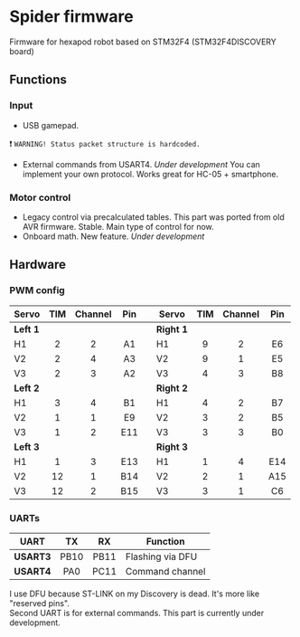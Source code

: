 # Spider firmware
Firmware for hexapod robot based on STM32F4 (STM32F4DISCOVERY board)

## Functions

### Input
* USB gamepad.

:heavy_exclamation_mark: `WARNING! Status packet structure is hardcoded.`
* External commands from USART4. *Under development* You can implement your own protocol. Works great for HC-05 + smartphone.

### Motor control
* Legacy control via precalculated tables. This part was ported from old AVR firmware. Stable. Main type of control for now.
* Onboard math. New feature. *Under development*

## Hardware

### PWM config

| Servo    | TIM | Channel | Pin | | Servo     | TIM | Channel | Pin |
|----------|:---:|:-------:|:---:|-|-----------|:---:|:-------:|:---:|
|**Left 1**|     |         |     | |**Right 1**|     |         |     |
| H1       |  2  |    2    | A1  | | H1        |  9  |    2    | E6  |
| V2       |  2  |    4    | A3  | | V2        |  9  |    1    | E5  |
| V3       |  2  |    3    | A2  | | V3        |  4  |    3    | B8  |
|**Left 2**|     |         |     | |**Right 2**|     |         |     |
| H1       |  3  |    4    | B1  | | H1        |  4  |    2    | B7  |
| V2       |  1  |    1    | E9  | | V2        |  3  |    2    | B5  |
| V3       |  1  |    2    | E11 | | V3        |  3  |    3    | B0  |
|**Left 3**|     |         |     | |**Right 3**|     |         |     |
| H1       |  1  |    3    | E13 | | H1        |  1  |    4    | E14 |
| V2       | 12  |    1    | B14 | | V2        |  2  |    1    | A15 |
| V3       | 12  |    2    | B15 | | V3        |  3  |    1    | C6  |

### UARTs

| UART       | TX   | RX   |Function          |
|------------|:----:|:----:|------------------|
| **USART3** | PB10 | PB11 | Flashing via DFU |
| **USART4** | PA0  | PC11 | Command channel  |

I use DFU because ST-LINK on my Discovery is dead. It's more like "reserved pins".  
Second UART is for external commands. This part is currently under development.
